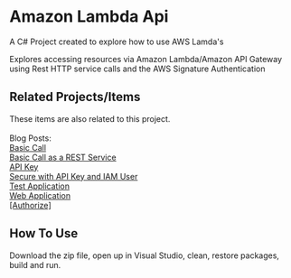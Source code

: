# Amazon Lambda Api
A C# Project created to explore how to use AWS Lamda's

Explores accessing resources via Amazon Lambda/Amazon API Gateway using Rest HTTP service calls and the AWS Signature Authentication

## Related Projects/Items

These items are also related to this project. 
<br/>
<br/>
Blog Posts:
<br/>
<a href="https://erichelin.wordpress.com/2016/06/01/amazon-lambda-part-1-the-basic-call/">Basic Call</a>
<br/>
<a href="https://erichelin.wordpress.com/2016/06/13/amazon-lambda-part-2-basic-call-as-a-rest-service/">Basic Call as a REST Service</a>
<br/>
<a href="https://erichelin.wordpress.com/2016/06/14/amazon-lambda-part-3-secured-with-an-api-key/">API Key</a>
<br/>
<a href="https://erichelin.wordpress.com/2016/06/16/amazon-lambda-part-4-secured-with-an-api-key-and-iam-user/">Secure with API Key and IAM User</a>
<br/>
<a href="https://erichelin.wordpress.com/2016/07/07/amazon-lambda-part-5-the-test-application/">Test Application</a>
<br/>
<a href="https://erichelin.wordpress.com/2016/07/11/amazon-lambda-part-6-net-core-web-application/">Web Application</a>
<br/>
<a href="https://erichelin.wordpress.com/2016/07/12/amazon-lambda-part-7-intermediate-net-4-6-1-api-secured-with-authorize/">[Authorize]</a>
<br/>

## How To Use
Download the zip file, open up in Visual Studio, clean, restore packages, build and run.
